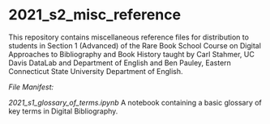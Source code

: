 # 2021_s2_misc_reference

This repository contains miscellaneous reference files for distribution to students in Section 1 (Advanced) of the Rare Book School Course on Digital Approaches to Bibliography and Book History taught by Carl Stahmer, UC Davis DataLab and Department of English and Ben Pauley, Eastern Connecticut State University Department of English.

_File Manifest:_

*2021_s1_glossary_of_terms.ipynb*
A notebook containing a basic glossary of key terms in Digital Bibliography.
